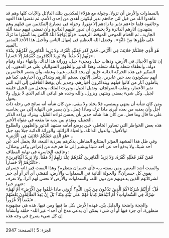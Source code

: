 ------------------------------------------------------------------------

بالسماوات والأرض أن تزولا. وجولة مع هؤلاء المكذبين بتلك الدلائل والآيات
كلها وهم قد عاهدوا الله من قبل لئن جاءهم نذير ليكونن أهدى من إحدى الأمم،
ثم نقضوا هذا العهد وخالفوه فلما جاءهم نذير ما زادهم إلا نفورا. وجولة في
مصارع المكذبين من قبلهم وهم يشهدون آثارهم الدائرة ولا يخشون أن تدور
عليهم الدائرة وأن تمضي فيهم سنة الله الجارية.. ثم الختام الموحي الموقظ
الرهيب: «وَلَوْ يُؤاخِذُ اللَّهُ النَّاسَ بِما كَسَبُوا ما تَرَكَ عَلى ظَهْرِها مِنْ دَابَّةٍ» . وفضل
الله العظيم في إمهال الناس وتأجيل هذا الأخذ المدمر المبيد..  
«هُوَ الَّذِي جَعَلَكُمْ خَلائِفَ فِي الْأَرْضِ. فَمَنْ كَفَرَ فَعَلَيْهِ كُفْرُهُ. وَلا يَزِيدُ الْكافِرِينَ
كُفْرُهُمْ عِنْدَ رَبِّهِمْ إِلَّا مَقْتاً. وَلا يَزِيدُ الْكافِرِينَ كُفْرُهُمْ إِلَّا خَساراً» .  
إن تتابع الأجيال في الأرض، وذهاب جيل ومجيء جيل، ووراثة هذا لذاك، وانتهاء
دولة وقيام دولة، وانطفاء شعلة واتقاد شعلة. وهذا الدثور والظهور
المتواليان على مر الدهور.. إن التفكير في هذه الحركة الدائبة خليق أن يجد
للقلب عبرة وعظة، وأن يشعر الحاضرين أنهم سيكونون بعد حين غابرين، يتأمل
الآتون بعدهم آثارهم ويتذاكرون أخبارهم، كما هم يتأملون آثار من كانوا
قبلهم ويتذاكرون أخبارهم. وجدير بأن يوقظ الغافلين إلى اليد التي تدير
الأعمار، وتقلب الصولجان، وتديل الدول، وتورث الملك، وتجعل من الجيل خليفة
لجيل. وكل شيء يمضي وينتهي ويزول، والله وحده هو الباقي الدائم الذي لا
يزول ولا يحول.  
ومن كان شأنه أن ينتهي ويمضي، فلا يخلد ولا يبقى. من كان شأنه أنه سائح في
رحلة ذات أجل وأن يعقبه من بعده ليرى ماذا ترك وماذا عمل، وأن يصير في
النهاية إلى من يحاسبه على ما قال وما فعل. من كان هذا شأنه جدير بأن يحسن
ثواءه القليل، ويترك وراءه الذكر الجميل، ويقدم بين يديه ما ينفعه في مثواه
الأخير.  
هذه بعض الخواطر التي تساور الخاطر، حين يوضع أمامه مشهد الدثور والظهور،
والطلوع والأفول، والدول الدائلة، والحياة الزائلة، والوراثة الدائبة جيلا
بعد جيل:  
«هُوَ الَّذِي جَعَلَكُمْ خَلائِفَ فِي الْأَرْضِ» ..  
وفي ظل هذا المشهد المؤثر المتتابع المناظر، يذكرهم بفردية التبعة، فلا
يحمل أحد عن أحد شيئا، ولا يدفع أحد عن أحد شيئا ويشير إلى ما هم فيه من
إعراض وكفر وضلال، وعاقبته الخاسرة في نهاية المطاف:  
«فَمَنْ كَفَرَ فَعَلَيْهِ كُفْرُهُ. وَلا يَزِيدُ الْكافِرِينَ كُفْرُهُمْ عِنْدَ رَبِّهِمْ إِلَّا مَقْتاً. وَلا يَزِيدُ
الْكافِرِينَ كُفْرُهُمْ إِلَّا خَساراً» .  
والمقت أشد البغض. ومن يمقته ربه فأي خسران ينتظره؟ وهذا المقت في ذاته
خسران يفوق كل خسران؟! والجولة الثانية في السماوات والأرض، لتقصّي أي أثر
أو أي خبر لشركائهم الذين يدعونهم من دون الله، والسماوات والأرض لا تحس
لهم أثرا، ولا تعرف عنهم خبرا:  
«قُلْ: أَرَأَيْتُمْ شُرَكاءَكُمُ الَّذِينَ تَدْعُونَ مِنْ دُونِ اللَّهِ؟ أَرُونِي ماذا خَلَقُوا مِنَ الْأَرْضِ»
أَمْ لَهُمْ شِرْكٌ فِي السَّماواتِ؟ أَمْ آتَيْناهُمْ كِتاباً فَهُمْ عَلى بَيِّنَةٍ مِنْهُ؟ بَلْ إِنْ يَعِدُ
الظَّالِمُونَ بَعْضُهُمْ بَعْضاً إِلَّا غُرُوراً» .  
والحجة واضحة والدليل بيّن. فهذه الأرض بكل ما فيها ومن فيها. هذه هي مشهودة
منظورة. أي جزء فيها أو أي شيء يمكن أن يدعي مدع أن أحدا- غير الله- خلقه
وأنشأه! إن كل شيء يصرخ في وجه هذه

------------------------------------------------------------------------

الجزء: 5 ¦ الصفحة: 2947
